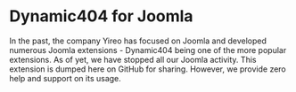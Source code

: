 # Dynamic404 for Joomla
In the past, the company Yireo has focused on Joomla and developed
numerous Joomla extensions - Dynamic404 being one of the more popular
extensions. As of yet, we have stopped all our Joomla activity. This
extension is dumped here on GitHub for sharing. However, we provide zero
help and support on its usage.
